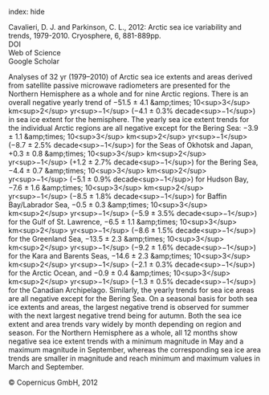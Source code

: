 index: hide

<div class="Citation">

  <div class="Citation-body">
    <div class="Citation-text">Cavalieri, D. J. and Parkinson, C. L., 2012: Arctic sea ice variability and trends, 1979-2010. <span class="Article-journal">Cryosphere, </span><span class="Article-volume">6, </span>881-889pp.</div>
    <div class="Citation-links">
      <div class="CitationLink" data-href="https://doi.org/10.5194/tc-6-881-2012">
        <div class="CitationLink-icon CitationLink-Doi"></div>
        <div class="CitationLink-text">DOI</div>
      </div>
      <div class="CitationLink" data-href="http://cel.webofknowledge.com/InboundService.do?customersID=atyponcel&smartRedirect=yes&mode=FullRecord&IsProductCode=Yes&product=CEL&Init=Yes&Func=Frame&action=retrieve&SrcApp=literatum&SrcAuth=atyponcel&SID=7CNc3cIRaBKjGbSujFM&UT=WOS:000308246500012">
        <div class="CitationLink-icon CitationLink-Isi"></div>
        <div class="CitationLink-text">Web of Science</div>
      </div>
      <div class="CitationLink" data-href="https://scholar.google.com/scholar?q=10.5194/tc-6-881-2012">
        <div class="CitationLink-icon CitationLink-Scholar"></div>
        <div class="CitationLink-text">Google Scholar</div>
      </div>
    </div>
  </div>
</div>

Analyses of 32 yr (1979–2010) of Arctic sea ice extents and areas derived from satellite passive microwave radiometers are presented for the Northern Hemisphere as a whole and for nine Arctic regions. There is an overall negative yearly trend of −51.5 ± 4.1 &amp;amp;times; 10&lt;sup&gt;3&lt;/sup&gt; km&lt;sup&gt;2&lt;/sup&gt; yr&lt;sup&gt;−1&lt;/sup&gt; (−4.1 ± 0.3% decade&lt;sup&gt;−1&lt;/sup&gt;) in sea ice extent for the hemisphere. The yearly sea ice extent trends for the individual Arctic regions are all negative except for the Bering Sea: −3.9 ± 1.1 &amp;amp;times; 10&lt;sup&gt;3&lt;/sup&gt; km&lt;sup&gt;2&lt;/sup&gt; yr&lt;sup&gt;−1&lt;/sup&gt; (−8.7 ± 2.5% decade&lt;sup&gt;−1&lt;/sup&gt;) for the Seas of Okhotsk and Japan, +0.3 ± 0.8 &amp;amp;times; 10&lt;sup&gt;3&lt;/sup&gt; km&lt;sup&gt;2&lt;/sup&gt; yr&lt;sup&gt;−1&lt;/sup&gt; (+1.2 ± 2.7% decade&lt;sup&gt;−1&lt;/sup&gt;) for the Bering Sea, −4.4 ± 0.7 &amp;amp;times; 10&lt;sup&gt;3&lt;/sup&gt; km&lt;sup&gt;2&lt;/sup&gt; yr&lt;sup&gt;−1&lt;/sup&gt; (−5.1 ± 0.9% decade&lt;sup&gt;−1&lt;/sup&gt;) for Hudson Bay, −7.6 ± 1.6 &amp;amp;times; 10&lt;sup&gt;3&lt;/sup&gt; km&lt;sup&gt;2&lt;/sup&gt; yr&lt;sup&gt;−1&lt;/sup&gt; (−8.5 ± 1.8% decade&lt;sup&gt;−1&lt;/sup&gt;) for Baffin Bay/Labrador Sea, −0.5 ± 0.3 &amp;amp;times; 10&lt;sup&gt;3&lt;/sup&gt; km&lt;sup&gt;2&lt;/sup&gt; yr&lt;sup&gt;−1&lt;/sup&gt; (−5.9 ± 3.5% decade&lt;sup&gt;−1&lt;/sup&gt;) for the Gulf of St. Lawrence, −6.5 ± 1.1 &amp;amp;times; 10&lt;sup&gt;3&lt;/sup&gt; km&lt;sup&gt;2&lt;/sup&gt; yr&lt;sup&gt;−1&lt;/sup&gt; (−8.6 ± 1.5% decade&lt;sup&gt;−1&lt;/sup&gt;) for the Greenland Sea, −13.5 ± 2.3 &amp;amp;times; 10&lt;sup&gt;3&lt;/sup&gt; km&lt;sup&gt;2&lt;/sup&gt; yr&lt;sup&gt;−1&lt;/sup&gt; (−9.2 ± 1.6% decade&lt;sup&gt;−1&lt;/sup&gt;) for the Kara and Barents Seas, −14.6 ± 2.3 &amp;amp;times; 10&lt;sup&gt;3&lt;/sup&gt; km&lt;sup&gt;2&lt;/sup&gt; yr&lt;sup&gt;−1&lt;/sup&gt; (−2.1 ± 0.3% decade&lt;sup&gt;−1&lt;/sup&gt;) for the Arctic Ocean, and −0.9 ± 0.4 &amp;amp;times; 10&lt;sup&gt;3&lt;/sup&gt; km&lt;sup&gt;2&lt;/sup&gt; yr&lt;sup&gt;−1&lt;/sup&gt; (−1.3 ± 0.5% decade&lt;sup&gt;−1&lt;/sup&gt;) for the Canadian Archipelago. Similarly, the yearly trends for sea ice areas are all negative except for the Bering Sea. On a seasonal basis for both sea ice extents and areas, the largest negative trend is observed for summer with the next largest negative trend being for autumn. Both the sea ice extent and area trends vary widely by month depending on region and season. For the Northern Hemisphere as a whole, all 12 months show negative sea ice extent trends with a minimum magnitude in May and a maximum magnitude in September, whereas the corresponding sea ice area trends are smaller in magnitude and reach minimum and maximum values in March and September.

<div class="Citation-copy">
&copy; Copernicus GmbH, 2012
</div>